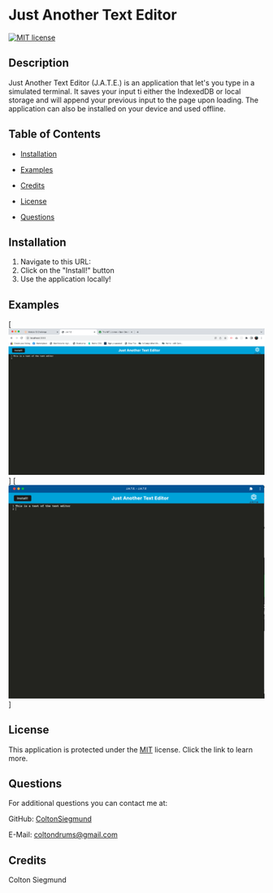 # Just Another Text Editor
  [![MIT license](https://img.shields.io/badge/License-mit-blue.svg)](https://opensource.org/license/mit/)
  ## Description
  Just Another Text Editor (J.A.T.E.) is an application that let's you type in a simulated terminal. It saves your input ti either the IndexedDB or local storage and will append your previous input to the page upon loading. The application can also be installed on your device and used offline.
  ## Table of Contents
  - [Installation](#installation)

  - [Examples](#examples)

  - [Credits](#credits)

  - [License](#license)

  - [Questions](#questions)

  ## Installation
  1. Navigate to this URL: 
  2. Click on the "Install!" button 
  3. Use the application locally!

  ## Examples
  [![Screenshot 1](./assets/Screenshot%202023-08-30%20at%209.30.33%20AM.png)]
  [![Screenshot 2](./assets/Screenshot%202023-08-30%20at%209.30.44%20AM.png)]
  
  ## License
  This application is protected under the [MIT](https://opensource.org/license/mit/) license. Click the link to learn more.

  ## Questions
  For additional questions you can contact me at:

  GitHub: [ColtonSiegmund](https://github.com/ColtonSiegmund)

  E-Mail: [coltondrums@gmail.com](mailto:coltondrums@gmail.com)
  ## Credits
  Colton Siegmund
